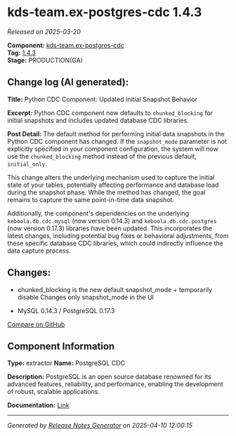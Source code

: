 #  kds-team.ex-postgres-cdc 1.4.3

_Released on 2025-03-20_

**Component:** [kds-team.ex-postgres-cdc](https://github.com/keboola/python-cdc-component)  
**Tag:** [1.4.3](https://github.com/keboola/python-cdc-component/releases/tag/1.4.3)  
**Stage:** PRODUCTION(GA)


## Change log (AI generated):
**Title:** Python CDC Component: Updated Initial Snapshot Behavior

**Excerpt:** Python CDC component now defaults to `chunked_blocking` for initial snapshots and includes updated database CDC libraries.

**Post Detail:**
The default method for performing initial data snapshots in the Python CDC component has changed. If the `snapshot_mode` parameter is not explicitly specified in your component configuration, the system will now use the `chunked_blocking` method instead of the previous default, `initial_only`.

This change alters the underlying mechanism used to capture the initial state of your tables, potentially affecting performance and database load during the snapshot phase. While the method has changed, the goal remains to capture the same point-in-time data snapshot.

Additionally, the component's dependencies on the underlying `keboola.db.cdc.mysql` (now version 0.14.3) and `keboola.db.cdc.postgres` (now version 0.17.3) libraries have been updated. This incorporates the latest changes, including potential bug fixes or behavioral adjustments, from these specific database CDC libraries, which could indirectly influence the data capture process.



## Changes:



- chunked_blocking is the new default snapshot_mode + temporarily disable Changes only snapshot_mode in the UI 




- MySQL 0.14.3 / PostgreSQL 0.17.3 



[Compare on GitHub](https://github.com/keboola/python-cdc-component/compare/1.4.2...1.4.3)



## Component Information
**Type:** extractor
**Name:** PostgreSQL CDC

**Description:** PostgreSQL is an open source database renowned for its advanced features, reliability, and performance, enabling the development of robust, scalable applications.


**Documentation:** [Link](https://help.keboola.com/components/extractors/database/postgresql/#postgresql-log-based-cdc)



---
_Generated by [Release Notes Generator](https://github.com/keboola/release-notes-generator)
on 2025-04-10 12:00:15_